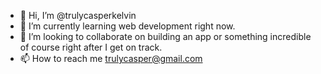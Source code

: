 - 👋 Hi, I’m @trulycasperkelvin
- 🌱 I’m currently learning web development right now.
- 💞️ I’m looking to collaborate on building an app or something incredible of course right after I get on track.
- 📫 How to reach me trulycasper@gmail.com

<!---
trulycasperkelvin/trulycasperkelvin is a ✨ special ✨ repository because its `README.md` (this file) appears on your GitHub profile.
You can click the Preview link to take a look at your changes.
--->

